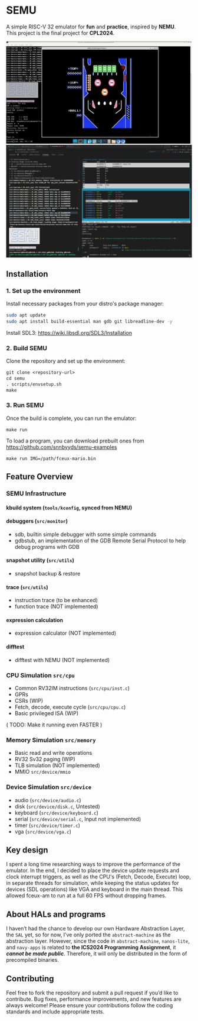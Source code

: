 # SEMU
A simple RISC-V 32 emulator for **fun** and **practice**, inspired by **NEMU**.  
This project is the final project for **CPL2024**.

![ScreenShot 01](assets/01.png)
![ScreenShot 02](assets/02.png)

## Installation

### 1. Set up the environment
Install necessary packages from your distro's package manager:
```bash
sudo apt update
sudo apt install build-essential man gdb git libreadline-dev -y
```
Install SDL3: https://wiki.libsdl.org/SDL3/Installation

### 2. Build SEMU
Clone the repository and set up the environment:
```
git clone <repository-url>
cd semu
. scripts/envsetup.sh
make
```

### 3. Run SEMU
Once the build is complete, you can run the emulator:
```
make run
```

To load a program, you can download prebuilt ones from https://github.com/snnbyyds/semu-examples
```
make run IMG=/path/fceux-mario.bin
```

## Feature Overview
### SEMU Infrastructure
#### kbuild system (`tools/kconfig`, synced from NEMU)

#### debuggers (`src/monitor`)
* sdb, builtin simple debugger with some simple commands
* gdbstub, an implementation of the GDB Remote Serial Protocol to help debug programs with GDB

#### snapshot utility (`src/utils`)
* snapshot backup & restore

#### trace (`src/utils`)
* instruction trace (to be enhanced)
* function trace (NOT implemented)

#### expression calculation
* expression calculator (NOT implemented)

#### difftest
* difftest with NEMU (NOT implemented)

### CPU Simulation `src/cpu`
* Common RV32IM instructions (`src/cpu/inst.c`)
* GPRs
* CSRs (WIP)
* Fetch, decode, execute cycle (`src/cpu/cpu.c`)
* Basic privileged ISA (WIP)

( TODO: Make it running even FASTER )

### Memory Simulation `src/memory`
* Basic read and write operations
* RV32 Sv32 paging (WIP)
* TLB simulation (NOT implemented)
* MMIO `src/device/mmio`

### Device Simulation `src/device`
* audio (`src/device/audio.c`)
* disk (`src/device/disk.c`, Untested)
* keyboard (`src/device/keyboard.c`)
* serial (`src/device/serial.c`, Input not implemented)
* timer (`src/device/timer.c`)
* vga (`src/device/vga.c`)

## Key design
I spent a long time researching ways to improve the performance of the emulator. In the end, I decided to place the device update requests and clock interrupt triggers, as well as the CPU's (Fetch, Decode, Execute) loop, in separate threads for simulation, while keeping the status updates for devices (SDL operations) like VGA and keyboard in the main thread. This allowed fceux-am to run at a full 60 FPS without dropping frames.

## About HALs and programs
I haven’t had the chance to develop our own Hardware Abstraction Layer, the `SAL` yet, so for now, I’ve only ported the `abstract-machine` as the abstraction layer. However, since the code in `abstract-machine`, `nanos-lite`, and `navy-apps` is related to **the ICS2024 Programming Assignment**, it ***cannot be made public***. Therefore, it will only be distributed in the form of precompiled binaries.

## Contributing
Feel free to fork the repository and submit a pull request if you’d like to contribute. Bug fixes, performance improvements, and new features are always welcome! Please ensure your contributions follow the coding standards and include appropriate tests.
